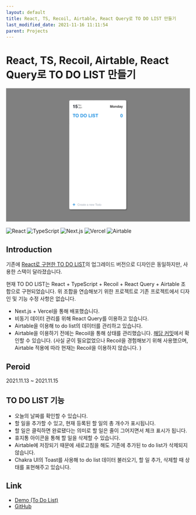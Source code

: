 ```yaml
---
layout: default
title: React, TS, Recoil, Airtable, React Query로 TO DO LIST 만들기
last_modified_date: 2021-11-16 11:11:54
parent: Projects
---
```


# React, TS, Recoil, Airtable, React Query로 TO DO LIST 만들기

![ts_to-do-list](/assets/images/project/ts_to-do-list.gif)

<img alt="React" src="https://img.shields.io/badge/react%20-%2320232a.svg?&style=for-the-badge&logo=react&logoColor=%2361DAFB"/> <img alt="TypeScript" src ="https://img.shields.io/badge/TypeScript-3178C6.svg?&style=for-the-badge&logo=TypeScript&logoColor=white"/> <img alt="Next.js" src ="https://img.shields.io/badge/Next.js-000000.svg?&style=for-the-badge&logo=Next.js&logoColor=white"/> <img alt="Vercel" src ="https://img.shields.io/badge/Vercel-000000.svg?&style=for-the-badge&logo=Vercel&logoColor=white"/> <img alt="Airtable" src ="https://img.shields.io/badge/Airtable-18BFFF.svg?&style=for-the-badge&logo=Airtable&logoColor=white"/>

## Introduction

기존에 [React로 구현한 TO DO LIST](https://github.com/2dowon/react_to-do-list)의 업그레이드 버전으로 디자인은 동일하지만, 사용한 스택이 달라졌습니다.

현재 TO DO LIST는 React + TypeScript + Recoil + React Query + Airtable 조합으로 구현되었습니다. 위 조합을 연습해보기 위한 프로젝트로 기존 프로젝트에서 디자인 및 기능 수정 사항은 없습니다.

- Next.js + Vercel을 통해 배포했습니다.
- 비동기 데이터 관리를 위해 React Query를 이용하고 있습니다.
- Airtable을 이용해 to do list의 데이터를 관리하고 있습니다.
- Airtable을 이용하기 전에는 Recoil을 통해 상태를 관리했습니다. [해당 커밋](https://github.com/2dowon/ts_to-do-list/commit/cdd3d68492145b6811971d5e975622df02e10a65)에서 확인할 수 있습니다. (사실 굳이 필요없었으나 Recoil을 경험해보기 위해 사용했으며, Airtable 적용에 따라 현재는 Recoil을 이용하지 않습니다. )

## Peroid

2021.11.13 ~ 2021.11.15

## TO DO LIST 기능

- 오늘의 날짜를 확인할 수 있습니다.
- 할 일을 추가할 수 있고, 현재 등록된 할 일의 총 개수가 표시됩니다.
- 할 일은 클릭하면 완료됐다는 의미로 할 일은 줄이 그어지면서 체크 표시가 됩니다.
- 휴지통 아이콘을 통해 할 일을 삭제할 수 있습니다.
- Airtable에 저장되기 때문에 새로고침을 해도 기존에 추가된 to do list가 삭제되지 않습니다.
- Chakra UI의 Toast를 사용해 to do list 데이터 불러오기, 할 일 추가, 삭제할 때 상태를 표현해주고 있습니다.

## Link

- [Demo (To Do List)](https://ts-to-do-list.vercel.app/)
- [GitHub](https://github.com/2dowon/ts_to-do-list)
